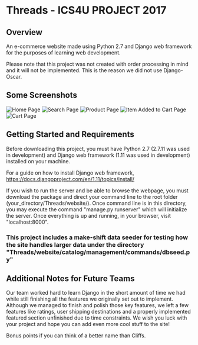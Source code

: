 # Threads - ICS4U PROJECT 2017

## Overview 
An e-commerce website made using Python 2.7 and Django web framework for the purposes of learning web development.

Please note that this project was not created with order processing in mind and it will not be implemented. This is the reason we did not use Django-Oscar.

## Some Screenshots
![Home Page](http://i.imgur.com/tIrJdQY.jpg "Home Page")
![Search Page](http://i.imgur.com/oxjj6Ym.jpg "Search Page")
![Product Page](https://imgur.com/a/MeMJS "Product Page")
![Item Added to Cart Page](http://i.imgur.com/hpDI5vV.jpg "Item Added to Cart Page")
![Cart Page](http://i.imgur.com/bTtg1Pm.jpg "Cart Page")

## Getting Started and Requirements
Before downloading this project, you must have Python 2.7 (2.7.11 was used in development) and Django web framework (1.11 was used in development) installed on your machine.

For a guide on how to install Django web framework, https://docs.djangoproject.com/en/1.11/topics/install/

If you wish to run the server and be able to browse the webpage, you must download the package and direct your command line to the root folder (your_directory/Threads/website/). Once command line is in this directory, you may execute the command "manage.py runserver" which will initialize the server. Once everything is up and running, in your browser, visit "localhost:8000".

### This project includes a make-shift data seeder for testing how the site handles larger data under the directory "Threads/website/catalog/management/commands/dbseed.py"

## Additional Notes for Future Teams
Our team worked hard to learn Django in the short amount of time we had while still finishing all the features we originally set out to implement. Although we managed to finish and polish those key features, we left a few features like ratings, user shipping destinations and a properly implemented featured section unfinished due to time constraints. We wish you luck with your project and hope you can add even more cool stuff to the site! 

Bonus points if you can think of a better name than Cliffs.
